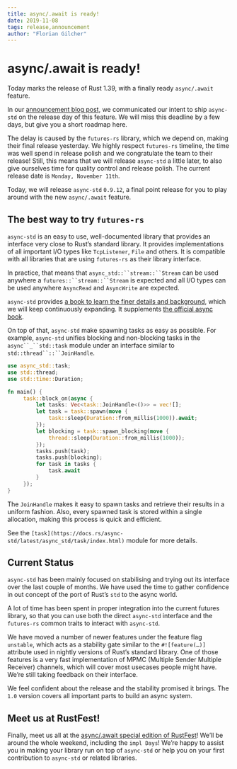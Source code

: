 ```yaml
---
title: async/.await is ready!
date: 2019-11-08
tags: release,announcement
author: "Florian Gilcher"
---
```


# async/.await is ready!

Today marks the release of Rust 1.39, with a finally ready `async/.await` feature.

In our [announcement blog post](https://async.rs/blog/announcing-async-std/), we communicated our intent to ship `async-std` on the release day of this feature. We will miss this deadline by a few days, but give you a short roadmap here.

The delay is caused by the `futures-rs` library, which we depend on, making their final release yesterday. We highly respect `futures-rs` timeline, the time was well spend in release polish and we congratulate the team to their release! Still, this means that we will release `async-std` a little later, to also give ourselves time for quality control and release polish. The current release date is `Monday, November 11th`.

Today, we will release `async-std` `0.9.12`, a final point release for you to play around with the new `async/.await` feature.

## The best way to try `futures-rs`

`async-std` is an easy to use, well-documented library that provides an interface very close to Rust’s standard library. It provides implementations of all important I/O types like `TcpListener`, `File` and others. It is compatible with all libraries that are using `futures-rs` as their library interface.

In practice, that means that `async_std::``stream::``Stream` can be used anywhere a `futures::``stream::``Stream` is expected and all I/O types can be used anywhere `AsyncRead` and `AsyncWrite` are expected.

`async-std` provides [a book to learn the finer details and background](https://book.async.rs), which we will keep continuously expanding. It supplements [the official async book](https://rust-lang.github.io/async-book/).

On top of that, `async-std` make spawning tasks as easy as possible. For example, `async-std` unifies blocking and non-blocking tasks in the `async``_``std::task` module under an interface similar to `std::thread``::``JoinHandle`.

```rust
use async_std::task;
use std::thread;
use std::time::Duration;

fn main() {
     task::block_on(async {
         let tasks: Vec<task::JoinHandle<()>> = vec![];
         let task = task::spawn(move {
             task::sleep(Duration::from_millis(1000)).await;
         });
         let blocking = task::spawn_blocking(move {
             thread::sleep(Duration::from_millis(1000));
         });
         tasks.push(task);
         tasks.push(blocking);
         for task in tasks {
             task.await
         }
     });
}
```

The `JoinHandle` makes it easy to spawn tasks and retrieve their results in a uniform fashion. Also, every spawned task is stored within a single allocation, making this process is quick and efficient.

See the `[task](https://docs.rs/async-std/latest/async_std/task/index.html)` module for more details.

## Current Status

`async-std` has been mainly focused on stabilising and trying out its interface over the last couple of months. We have used the time to gather confidence in out concept of the port of Rust’s `std` to the async world.

A lot of time has been spent in proper integration into the current futures library, so that you can use both the direct `async-std` interface and the `futures-rs` common traits to interact with `async-std`.

We have moved a number of newer features under the feature flag `unstable`, which acts as a stability gate similar to the `#![feature(…)]` attribute used in nightly versions of Rust’s standard library. One of those features is a very fast implementation of MPMC (Multiple Sender Multiple Receiver) channels, which will cover most usecases people might have. We’re still taking feedback on their interface.

We feel confident about the release and the stability promised it brings. The `1.0` version covers all important parts to build an async system.

## Meet us at RustFest!

Finally, meet us all at the [async/.await special edition of RustFest](https://twitter.com/RustFest/status/1192450042084376576)! We’ll be around the whole weekend, including the `impl Days`! We’re happy to assist you in making your library run on top of `async-std` or help you on your first contribution to `async-std` or related libraries.

